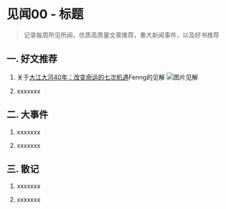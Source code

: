 # 见闻00 - 标题

> 记录每周所见所闻，优质高质量文章推荐，重大新闻事件，以及好书推荐

## 一. 好文推荐

1. 关于[大江大河40年：改变命运的七次机遇](https://mp.weixin.qq.com/s/g4CXnLbBL6hzEHnISy5ylQ)Fenng的见解
![图片见解](image/Fenng-七次机遇的见解)

2. xxxxxxx

## 二. 大事件

1. xxxxxxx

2. xxxxxxx

## 三. 散记

1. xxxxxxx

2. xxxxxxx